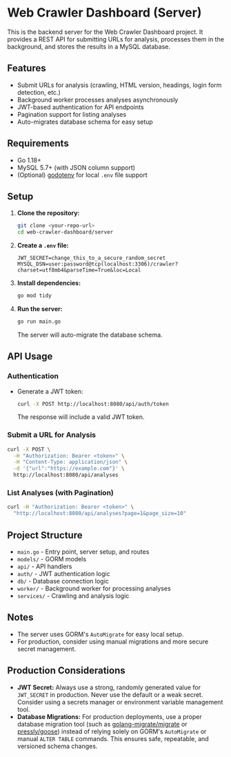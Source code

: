 # Web Crawler Dashboard (Server)

This is the backend server for the Web Crawler Dashboard project. It provides a REST API for submitting URLs for analysis, processes them in the background, and stores the results in a MySQL database.

## Features

- Submit URLs for analysis (crawling, HTML version, headings, login form detection, etc.)
- Background worker processes analyses asynchronously
- JWT-based authentication for API endpoints
- Pagination support for listing analyses
- Auto-migrates database schema for easy setup

## Requirements

- Go 1.18+
- MySQL 5.7+ (with JSON column support)
- (Optional) [godotenv](https://github.com/joho/godotenv) for local `.env` file support

## Setup

1. **Clone the repository:**
   ```bash
   git clone <your-repo-url>
   cd web-crawler-dashboard/server
   ```

2. **Create a `.env` file:**
   ```
   JWT_SECRET=change_this_to_a_secure_random_secret
   MYSQL_DSN=user:password@tcp(localhost:3306)/crawler?charset=utf8mb4&parseTime=True&loc=Local
   ```

3. **Install dependencies:**
   ```bash
   go mod tidy
   ```

4. **Run the server:**
   ```bash
   go run main.go
   ```

   The server will auto-migrate the database schema.

## API Usage

### **Authentication**

- Generate a JWT token:
  ```bash
  curl -X POST http://localhost:8080/api/auth/token
  ```
  The response will include a valid JWT token.

### **Submit a URL for Analysis**

```bash
curl -X POST \
  -H "Authorization: Bearer <token>" \
  -H "Content-Type: application/json" \
  -d '{"url":"https://example.com"}' \
  http://localhost:8080/api/analyses
```

### **List Analyses (with Pagination)**

```bash
curl -H "Authorization: Bearer <token>" \
  "http://localhost:8080/api/analyses?page=1&page_size=10"
```

## Project Structure

- `main.go` - Entry point, server setup, and routes
- `models/` - GORM models
- `api/` - API handlers
- `auth/` - JWT authentication logic
- `db/` - Database connection logic
- `worker/` - Background worker for processing analyses
- `services/` - Crawling and analysis logic

## Notes

- The server uses GORM's `AutoMigrate` for easy local setup.
- For production, consider using manual migrations and more secure secret management.

## Production Considerations

- **JWT Secret:** Always use a strong, randomly generated value for `JWT_SECRET` in production. Never use the default or a weak secret. Consider using a secrets manager or environment variable management tool.
- **Database Migrations:** For production deployments, use a proper database migration tool (such as [golang-migrate/migrate](https://github.com/golang-migrate/migrate) or [pressly/goose](https://github.com/pressly/goose)) instead of relying solely on GORM's `AutoMigrate` or manual `ALTER TABLE` commands. This ensures safe, repeatable, and versioned schema changes.
